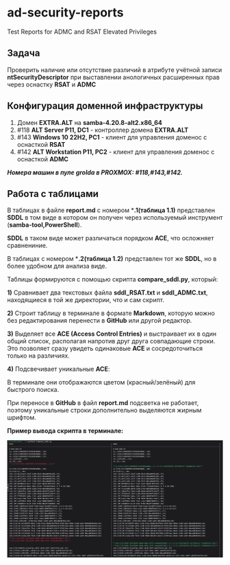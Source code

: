 # ad-security-reports
Test Reports for ADMC and RSAT Elevated Privileges

## Задача
Проверить наличие или отсутствие различий в атрибуте учётной записи **ntSecurityDescriptor**
при выставлении анологичных расширенных прав через оснастку **RSAT** и **ADMC**

## Конфигурация доменной инфраструктуры
1) Домен **EXTRA.ALT** на **samba-4.20.8-alt2.x86_64**
2) #118 **ALT Server P11,  DC1** - контроллер домена **EXTRA.ALT**
3) #143 **Windows 10 22H2, PC1** - клиент для управления доменос с оснасткой **RSAT**
4) #142 **ALT Workstation P11, PC2** - клиент для управления доменос с оснасткой **ADMC**

_**Номера машин в пуле grolda в PROXMOX: #118,#143,#142.**_

## Работа с таблицами
В таблицах в файле **report.md** с номером ***.1(таблица 1.1)** представлен **SDDL** в том виде в котором он получен через используемый инструмент (**samba-tool,PowerShell**).

**SDDL** в таком виде может различаться порядком **ACE**, что осложняет сравнениние.

В таблицах с номером ***.2(таблица 1.2)** представлен тот же **SDDL**, но в более удобном для анализа виде.

Таблицы формируются с помощью скрипта **compare_sddl.py**, который:

**1)** Сравнивает два текстовых файла **sddl_RSAT.txt** и **sddl_ADMC.txt**, находящиеся в той же директории, что и сам скрипт.

**2)** Строит таблицу в терминале в формате **Markdown**, которую можно без редактирования перенести в **GitHub** или другой редактор.

**3)** Выделяет все **ACE (Access Control Entries)** и выстраивает их в один общий список, располагая напротив друг друга совпадающие строки. Это позволяет сразу увидеть одинаковые **ACE** и сосредоточиться только на различиях.

**4)** Подсвечивает уникальные **ACE**:

В терминале они отображаются цветом (красный/зелёный) для быстрого поиска.

При переносе в **GitHub** в файл **report.md** подсветка не работает, поэтому уникальные строки дополнительно выделяются жирным шрифтом.


**Пример вывода скрипта в терминале:**

![SDDL compare example](examples/images/sddl_compare_example.png)
